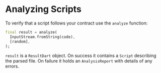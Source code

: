 # Analyzing Scripts

To verify that a script follows your contract use the `analyze` function:

```dart
final result = analyze(
  InputStream.fromString(code),
  [random],
);
```

`result` is a `ResultDart` object. On success it contains a `Script` describing the parsed file. On failure it holds an `AnalysisReport` with details of any errors.
